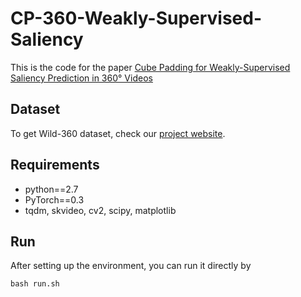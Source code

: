 # CP-360-Weakly-Supervised-Saliency
This is the code for the paper [Cube Padding for Weakly-Supervised Saliency Prediction in 360° Videos](http://aliensunmin.github.io/project/360saliency/)

## Dataset 
To get Wild-360 dataset, check our [project website](http://aliensunmin.github.io/project/360saliency/).

## Requirements
- python==2.7
- PyTorch==0.3
- tqdm, skvideo, cv2, scipy, matplotlib

## Run
After setting up the environment, you can run it directly by
```
bash run.sh
```

